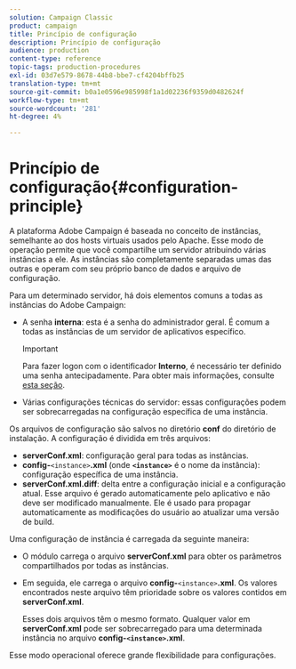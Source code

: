 ```yaml
---
solution: Campaign Classic
product: campaign
title: Princípio de configuração
description: Princípio de configuração
audience: production
content-type: reference
topic-tags: production-procedures
exl-id: 03d7e579-8678-44b8-bbe7-cf4204bffb25
translation-type: tm+mt
source-git-commit: b0a1e0596e985998f1a1d02236f9359d0482624f
workflow-type: tm+mt
source-wordcount: '281'
ht-degree: 4%

---
```


# Princípio de configuração{#configuration-principle}

A plataforma Adobe Campaign é baseada no conceito de instâncias, semelhante ao dos hosts virtuais usados pelo Apache. Esse modo de operação permite que você compartilhe um servidor atribuindo várias instâncias a ele. As instâncias são completamente separadas umas das outras e operam com seu próprio banco de dados e arquivo de configuração.

Para um determinado servidor, há dois elementos comuns a todas as instâncias do Adobe Campaign:

* A senha **interna**: esta é a senha do administrador geral. É comum a todas as instâncias de um servidor de aplicativos específico.

   >[!IMPORTANT]
   >
   >Para fazer logon com o identificador **Interno**, é necessário ter definido uma senha antecipadamente. Para obter mais informações, consulte [esta seção](../../installation/using/configuring-campaign-server.md#internal-identifier).

* Várias configurações técnicas do servidor: essas configurações podem ser sobrecarregadas na configuração específica de uma instância.

Os arquivos de configuração são salvos no diretório **conf** do diretório de instalação. A configuração é dividida em três arquivos:

* **serverConf.xml**: configuração geral para todas as instâncias.
* **config-**`<instance>`**.xml**  (onde  **`<instance>`** é o nome da instância): configuração específica de uma instância.
* **serverConf.xml.diff**: delta entre a configuração inicial e a configuração atual. Esse arquivo é gerado automaticamente pelo aplicativo e não deve ser modificado manualmente. Ele é usado para propagar automaticamente as modificações do usuário ao atualizar uma versão de build.

Uma configuração de instância é carregada da seguinte maneira:

* O módulo carrega o arquivo **serverConf.xml** para obter os parâmetros compartilhados por todas as instâncias.
* Em seguida, ele carrega o arquivo **config-**`<instance>`**.xml**. Os valores encontrados neste arquivo têm prioridade sobre os valores contidos em **serverConf.xml**.

   Esses dois arquivos têm o mesmo formato. Qualquer valor em **serverConf.xml** pode ser sobrecarregado para uma determinada instância no arquivo **config-`<instance>`.xml**.

Esse modo operacional oferece grande flexibilidade para configurações.
